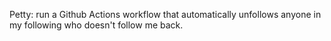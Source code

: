 Petty: run a Github Actions workflow that automatically unfollows anyone in my following who doesn't follow me back. 
